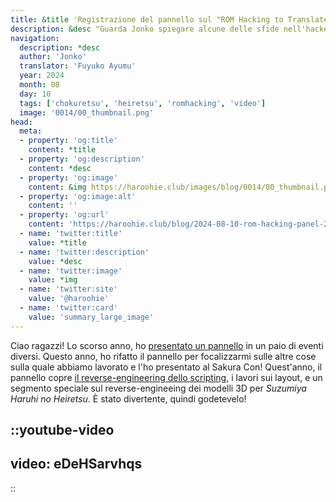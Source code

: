 ```yaml
---
title: &title 'Registrazione del pannello sul "ROM Hacking to Translate a Video Game: Ricaricato" 2024 rilasciata'
description: &desc "Guarda Jonko spiegare alcune delle sfide nell'hackerare Chokuretsu & Heiretsu ad un pubblico dal vivo al Sakura Con 2024"
navigation:
  description: *desc
  author: 'Jonko'
  translator: 'Fuyuko Ayumu'
  year: 2024
  month: 08
  day: 10
  tags: ['chokuretsu', 'heiretsu', 'romhacking', 'video']
  image: '0014/00_thumbnail.png'
head:
  meta:
  - property: 'og:title'
    content: *title
  - property: 'og:description'
    content: *desc
  - property: 'og:image'
    content: &img https://haroohie.club/images/blog/0014/00_thumbnail.png
  - property: 'og:image:alt'
    content: ''
  - property: 'og:url'
    content: 'https://haroohie.club/blog/2024-08-10-rom-hacking-panel-2024'
  - name: 'twitter:title'
    value: *title
  - name: 'twitter:description'
    value: *desc
  - name: 'twitter:image'
    value: *img
  - name: 'twitter:site'
    value: '@haroohie'
  - name: 'twitter:card'
    value: 'summary_large_image'
---
```


Ciao ragazzi! Lo scorso anno, ho [presentato un pannello](2024-01-24-rom-hacking-panel) in un paio di eventi diversi. Questo anno, ho rifatto il pannello per focalizzarmi sulle altre cose sulla quale abbiamo lavorato e l'ho presentato al Sakura Con! Quest'anno, il pannello copre [il reverse-engineering dello scripting](2024-03-13-chokuretsu-event-files), i lavori sui layout, e un segmento speciale sul reverse-engineeing dei modelli 3D per *Suzumiya Haruhi no Heiretsu*. È stato divertente, quindi godetevelo!

::youtube-video
----
video: eDeHSarvhqs
----
::
